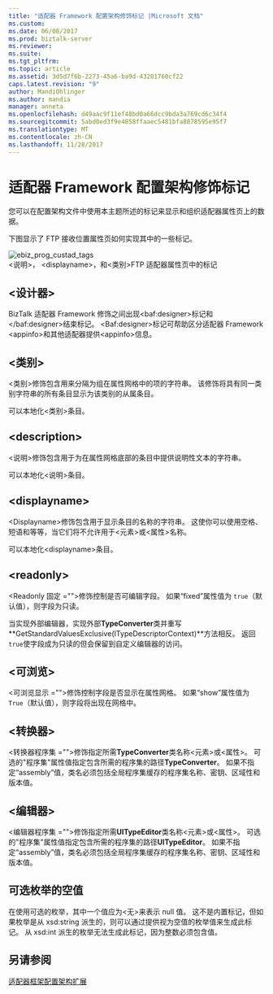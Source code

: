 ```yaml
---
title: "适配器 Framework 配置架构修饰标记 |Microsoft 文档"
ms.custom: 
ms.date: 06/08/2017
ms.prod: biztalk-server
ms.reviewer: 
ms.suite: 
ms.tgt_pltfrm: 
ms.topic: article
ms.assetid: 3d5d7f6b-2273-45a6-ba9d-43201760cf22
caps.latest.revision: "9"
author: MandiOhlinger
ms.author: mandia
manager: anneta
ms.openlocfilehash: d49aac9f11ef48bd0a66dcc9bda3a769cd6c34f4
ms.sourcegitcommit: 5abd0ed3f9e4858ffaaec5481bfa8878595e95f7
ms.translationtype: MT
ms.contentlocale: zh-CN
ms.lasthandoff: 11/28/2017
---
```

# <a name="adapter-framework-configuration-schema-decoration-tags"></a>适配器 Framework 配置架构修饰标记
您可以在配置架构文件中使用本主题所述的标记来显示和组织适配器属性页上的数据。  
  
 下图显示了 FTP 接收位置属性页如何实现其中的一些标记。  
  
 ![](../core/media/ebiz-prog-custad-tags.gif "ebiz_prog_custad_tags")  
\<说明\>， \<displayname\>，和\<类别\>FTP 适配器属性页中的标记  
  
## <a name="designer"></a>\<设计器\>  
 BizTalk 适配器 Framework 修饰之间出现\<baf:designer\>标记和\</baf:designer\>结束标记。 \<Baf:designer\>标记可帮助区分适配器 Framework \<appinfo\>和其他适配器提供\<appinfo\>信息。  
  
## <a name="category"></a>\<类别\>  
 \<类别\>修饰包含用来分隔为组在属性网格中的项的字符串。 该修饰将具有同一类别字符串的所有条目显示为该类别的从属条目。  
  
 可以本地化\<类别\>条目。  
  
## <a name="description"></a>\<description\>  
 \<说明\>修饰包含用于为在属性网格底部的条目中提供说明性文本的字符串。  
  
 可以本地化\<说明\>条目。  
  
## <a name="displayname"></a>\<displayname\>  
 \<Displayname\>修饰包含用于显示条目的名称的字符串。 这使你可以使用空格、 短语和等等，当它们将不允许用于\<元素\>或\<属性\>名称。  
  
 可以本地化\<displayname\>条目。  
  
## <a name="readonly"></a>\<readonly\>  
 \<Readonly 固定 =""\>修饰控制是否可编辑字段。 如果“fixed”属性值为 `true`（默认值），则字段为只读。  
  
 当实现外部编辑器，实现外部**TypeConverter**类并重写**GetStandardValuesExclusive(ITypeDescriptorContext)**方法相反。 返回`true`使字段成为只读的但会保留到自定义编辑器的访问。  
  
## <a name="browsable"></a>\<可浏览\>  
 \<可浏览显示 =""\>修饰控制字段是否显示在属性网格。 如果“show”属性值为 `True`（默认值），则字段将出现在网格中。  
  
## <a name="converter"></a>\<转换器\>  
 \<转换器程序集 =""\>修饰指定所需**TypeConverter**类名称\<元素\>或\<属性\>。 可选的"程序集"属性值指定包含所需的程序集的路径**TypeConverter**。 如果不指定“assembly”值，类名必须包括全局程序集缓存的程序集名称、密钥、区域性和版本值。  
  
## <a name="editor"></a>\<编辑器\>  
 \<编辑器程序集 =""\>修饰指定所需**UITypeEditor**类名称\<元素\>或\<属性\>。 可选的"程序集"属性值指定包含所需的程序集的路径**UITypeEditor**。 如果不指定“assembly”值，类名必须包括全局程序集缓存的程序集名称、密钥、区域性和版本值。  
  
## <a name="null-values-for-optional-enumerations"></a>可选枚举的空值  
 在使用可选的枚举，其中一个值应为\<无\>来表示 null 值。 这不是内置标记，但如果枚举是从 xsd:string 派生的，则可以通过提供视为空值的枚举值来生成此标记。 从 xsd:int 派生的枚举无法生成此标记，因为整数必须包含值。  
  
## <a name="see-also"></a>另请参阅  
 [适配器框架配置架构扩展](../core/adapter-framework-configuration-schema-extensions.md)